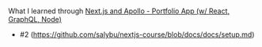 #

What I learned through [Next.js and Apollo - Portfolio App (w/ React, GraphQL, Node)](https://www.udemy.com/course/nextjs-and-apollo-portfolio-app-w-react-graphql-node)

- #2 (https://github.com/salybu/nextjs-course/blob/docs/docs/setup.md)

